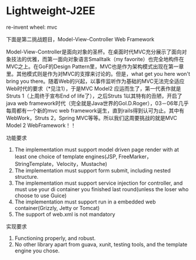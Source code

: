 Lightweight-J2EE
================

re-invent wheel:  mvc

下面是第二挑战题目，Model-View-Controller Web Framework

Model-View-Controller是面向对象的圣杯。在桌面时代MVC充分展示了面向对象技法的优雅，而第一面向对象语言Smalltalk（my favorite）也完全地构件在MVC之上。在GoF的Design Pattern里，MVC也是作为架构模式出现在第一章里。其他模式则是作为对MVC的支撑来讨论的。但是，what get you here won't bring you there。随着Web的兴起，以事件监听作为基础的MVC无法完全适应Web时代的要求（*见注1），于是MVC Model2 应运而生了，第一代表作就是Struts 1（上周终于宣布End of life了），之后Struts 1以其特有的丑陋，开启了java web framework时代（完全就是Java世界的Gol.D.Roger），03－06年几乎每周都有一个新的mvc web framework诞生，直到rails得到认可为止。其中有WebWork，Struts 2，Spring MVC等等。所以我们这周要挑战的就是MVC Model 2 WebFramework！！

功能要求

1. The implementation must support model driven page render with at least one choice of template engines(JSP, FreeMarker，StringTemplate，Velocity，Mustache)
2. The implementation must support form submit, including nested structure.
3. The implementation must support service injection for controller, and must use your di container you finished last round(unless the loser who choose to use Guice)
4. The implementation must support run in a embedded web container(Grizzly, Jetty or Tomcat)
5. The support of web.xml is not mandatory

实现要求

1. Functioning properly, and robust.
2. No other library apart from guava, xunit, testing tools, and the template engine you chose.